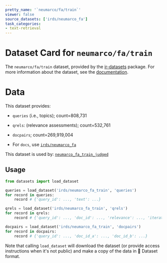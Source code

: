 ```yaml
---
pretty_name: '`neumarco/fa/train`'
viewer: false
source_datasets: ['irds/neumarco_fa']
task_categories:
- text-retrieval
---
```


# Dataset Card for `neumarco/fa/train`

The `neumarco/fa/train` dataset, provided by the [ir-datasets](https://ir-datasets.com/) package.
For more information about the dataset, see the [documentation](https://ir-datasets.com/neumarco#neumarco/fa/train).

# Data

This dataset provides:
 - `queries` (i.e., topics); count=808,731
 - `qrels`: (relevance assessments); count=532,761
 - `docpairs`; count=269,919,004

 - For `docs`, use [`irds/neumarco_fa`](https://huggingface.co/datasets/irds/neumarco_fa)

This dataset is used by: [`neumarco_fa_train_judged`](https://huggingface.co/datasets/irds/neumarco_fa_train_judged)


## Usage

```python
from datasets import load_dataset

queries = load_dataset('irds/neumarco_fa_train', 'queries')
for record in queries:
    record # {'query_id': ..., 'text': ...}

qrels = load_dataset('irds/neumarco_fa_train', 'qrels')
for record in qrels:
    record # {'query_id': ..., 'doc_id': ..., 'relevance': ..., 'iteration': ...}

docpairs = load_dataset('irds/neumarco_fa_train', 'docpairs')
for record in docpairs:
    record # {'query_id': ..., 'doc_id_a': ..., 'doc_id_b': ...}

```

Note that calling `load_dataset` will download the dataset (or provide access instructions when it's not public) and make a copy of the
data in 🤗 Dataset format.
